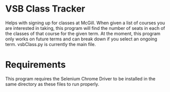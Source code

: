 # VSB Class Tracker
Helps with signing up for classes at McGill.
When given a list of courses you are interested in taking, this program will find the number of seats in each of the classes of that course for the given term.
At the moment, this program only works on future terms and can break down if you select an ongoing term.
vsbClass.py is currently the main file.

# Requirements
This program requires the Selenium Chrome Driver to be installed in the same directory as these files to run properly. 


